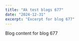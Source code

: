 ```yaml
---
title: "Ak test blogs 677"
date: "2024-12-31"
excerpt: "Excerpt for blog 677"
---
```


Blog content for blog 677